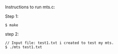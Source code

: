 Instructions to run mts.c:

Step 1: 

    $ make
step 2:

    // Input file: test1.txt i created to test my mts.
    $ ./mts test1.txt
